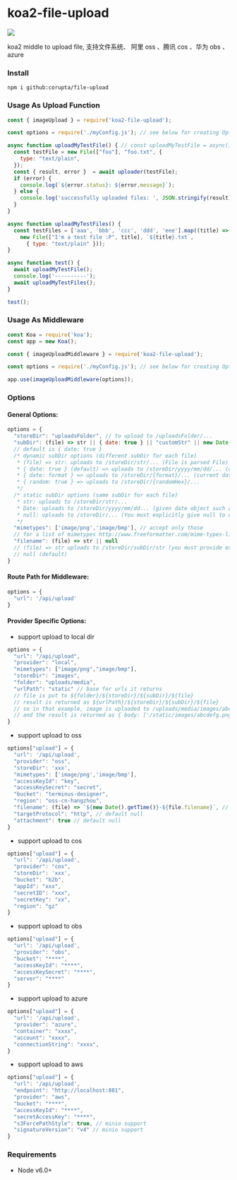# koa2-file-upload

[![](https://img.shields.io/npm/v/koa2-file-upload.svg?style=flat)](https://www.npmjs.com/package/koa2-file-upload)

koa2 middle to upload file, 支持文件系统、 阿里 oss 、腾讯 cos 、华为 obs 、azure

### Install

```
npm i github:corupta/file-upload
```

### Usage As Upload Function

```javascript
const { imageUpload } = require('koa2-file-upload');

const options = require('./myConfig.js'); // see below for creating Options

async function uploadMyTestFile() { // const uploadMyTestFile = async() => {
  const testFile = new File(["foo"], "foo.txt", {
    type: "text/plain",
  });
  const { result, error }  = await uploader(testFile);
  if (error) {
    console.log(`${error.status}: ${error.message}`);
  } else {
    console.log('successfully uploaded files: ', JSON.stringify(result));
  }
}

async function uploadMyTestFiles() {
  const testFiles = ['aaa', 'bbb', 'ccc', 'ddd', 'eee'].map((title) =>
    new File(["I'm a test file :P", title], `${title}.txt`,
      { type: "text/plain" }));
}

async function test() {
  await uploadMyTestFile();
  console.log('----------');
  await uploadMyTestFiles();
}

test();
```

### Usage As Middleware

```javascript
const Koa = require('koa');
const app = new Koa();

const { imageUploadMiddleware } = require('koa2-file-upload');

const options = require('./myConfig.js'); // see below for creating Options

app.use(imageUploadMiddleware(options));
```


### Options

#### General Options:
```javascript
options = {
  "storeDir": "uploadsFolder", // to upload to /uploadsFolder/...
  "subDir": (file) => str || { date: true } || "customStr" || new Date() || null,
  // default is { date: true }
  /* dynamic subDir options (different subDir for each file)
   * (file) => str: uploads to /storeDir/str/... (File is parsed File) 
   * { date: true } (default) => uploads to /storeDir/yyyy/mm/dd/... (current date)
   * { date: format } => uploads to /storeDir/{format}/... (current date)
   * { random: true } => uploads to /storeDir/{randomHex}/...
   */
  /* static subDir options (same subDir for each file)
   * str: uploads to /storeDir/str/...
   * Date: uploads to /storeDir/yyyy/mm/dd... (given date object such as new Date())
   * null: uploads to /storeDir/... (You must explicitly give null to omit sub directory)
   */
  "mimetypes": ['image/png','image/bmp'], // accept only those
  // for a list of mimetypes http://www.freeformatter.com/mime-types-list.html
  "filename": (file) => str || null
  // (file) => str uploads to /storeDir/subDir/str (you must provide extension in function return)
  // null (default)
}
```
#### Route Path for Middleware:
```javascript
options = {
  "url": '/api/upload'
}
```

#### Provider Specific Options:

- support upload to local dir

```javascript
options = {
  "url": "/api/upload",
  "provider": "local",
  "mimetypes": ["image/png","image/bmp"],
  "storeDir": "images",
  "folder": "uploads/media",
  "urlPath": "static" // base for urls it returns
  // file is put to ${folder}/${storeDir}/${subDir}/${file}
  // result is returned as ${urlPath}/${storeDir}/${subDir}/${file}
  // so in that example, image is uploaded to /uploads/media/images/abcdefg.png
  // and the result is returned as { body: ['/static/images/abcdefg.png'] } 
}
```

- support upload to oss

```javascript
options["upload"] = {
  "url": '/api/upload',
  "provider": "oss",
  "storeDir": 'xxx',
  "mimetypes": ['image/png','image/bmp'],
  "accessKeyId": "key",
  "accessKeySecret": "secret",
  "bucket": "terminus-designer",
  "region": "oss-cn-hangzhou",
  "filename": (file) => `${new Date().getTime()}-${file.filename}`, // default null
  "targetProtocol": "http", // default null
  "attachment": true // default null
}
```

- support upload to cos

```javascript
options["upload"] = {
  "url": '/api/upload',
  "provider": "cos",
  "storeDir": 'xxx',
  "bucket": "b2b",
  "appId": "xxx",
  "secretID": "xxx",
  "secretKey": "xx",
  "region": "gz"
}
```

- support upload to obs

```javascript
options["upload"] = {
  "url": '/api/upload',
  "provider": "obs",
  "bucket": "****",
  "accessKeyId": "****",
  "accessKeySecret": "****",
  "server": "****"
}
```

- support upload to azure

```javascript
options["upload"] = {
  "url": '/api/upload',
  "provider": "azure", 
  "container": "xxxx",
  "account": "xxxx",
  "connectionString": "xxxx",
}
```

- support upload to aws

```javascript
options["upload"] = {
  "url": '/api/upload',
  "endpoint": "http://localhost:801",
  "provider": "aws", 
  "bucket": "****",
  "accessKeyId": "****",
  "secretAccessKey": "****",
  "s3ForcePathStyle": true, // minio support
  "signatureVersion": "v4" // minio support
}
```

### Requirements

- Node v6.0+
